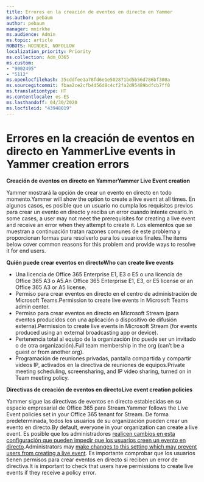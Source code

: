 ```yaml
---
title: Errores en la creación de eventos en directo en Yammer
ms.author: pebaum
author: pebaum
manager: mnirkhe
ms.audience: Admin
ms.topic: article
ROBOTS: NOINDEX, NOFOLLOW
localization_priority: Priority
ms.collection: Adm_O365
ms.custom:
- "9002495"
- "5112"
ms.openlocfilehash: 35cddfee1a78fd6e1e502871bd5b56d786bf300a
ms.sourcegitcommit: fbaa2ce2cfb4d56d8c4cf2fa2d95489bdfcb7ff0
ms.translationtype: HT
ms.contentlocale: es-ES
ms.lasthandoff: 04/30/2020
ms.locfileid: "43948019"
---
```

# <a name="live-events-in-yammer-creation-errors"></a><span data-ttu-id="2817d-102">Errores en la creación de eventos en directo en Yammer</span><span class="sxs-lookup"><span data-stu-id="2817d-102">Live events in Yammer creation errors</span></span>

<span data-ttu-id="2817d-103">**Creación de eventos en directo en Yammer**</span><span class="sxs-lookup"><span data-stu-id="2817d-103">**Yammer Live Event creation**</span></span>

<span data-ttu-id="2817d-104">Yammer mostrará la opción de crear un evento en directo en todo momento.</span><span class="sxs-lookup"><span data-stu-id="2817d-104">Yammer will show the option to create a live event at all times.</span></span> <span data-ttu-id="2817d-105">En algunos casos, es posible que un usuario no cumpla los requisitos previos para crear un evento en directo y reciba un error cuando intente crearlo.</span><span class="sxs-lookup"><span data-stu-id="2817d-105">In some cases, a user may not meet the prerequisites for creating a live event and receive an error when they attempt to create it.</span></span> <span data-ttu-id="2817d-106">Los elementos que se muestran a continuación tratan razones comunes de este problema y proporcionan formas para resolverlo para los usuarios finales.</span><span class="sxs-lookup"><span data-stu-id="2817d-106">The items below cover common reasons for this problem and provide ways to resolve it for end users.</span></span>

<span data-ttu-id="2817d-107">**Quién puede crear eventos en directo**</span><span class="sxs-lookup"><span data-stu-id="2817d-107">**Who can create live events**</span></span>
- <span data-ttu-id="2817d-108">Una licencia de Office 365 Enterprise E1, E3 o E5 o una licencia de Office 365 A3 o A5.</span><span class="sxs-lookup"><span data-stu-id="2817d-108">An Office 365 Enterprise E1, E3, or E5 license or an Office 365 A3 or A5 license.</span></span>
- <span data-ttu-id="2817d-109">Permiso para crear eventos en directo en el centro de administración de Microsoft Teams.</span><span class="sxs-lookup"><span data-stu-id="2817d-109">Permission to create live events in Microsoft Teams admin center.</span></span>
- <span data-ttu-id="2817d-110">Permiso para crear eventos en directo en Microsoft Stream (para eventos producidos con una aplicación o dispositivo de difusión externa).</span><span class="sxs-lookup"><span data-stu-id="2817d-110">Permission to create live events in Microsoft Stream (for events produced using an external broadcasting app or device).</span></span>
- <span data-ttu-id="2817d-111">Pertenencia total al equipo de la organización (no puede ser un invitado o de otra organización).</span><span class="sxs-lookup"><span data-stu-id="2817d-111">Full team membership in the org (can’t be a guest or from another org).</span></span>
- <span data-ttu-id="2817d-112">Programación de reuniones privadas, pantalla compartida y compartir vídeos IP, activados en la directiva de reuniones de equipos.</span><span class="sxs-lookup"><span data-stu-id="2817d-112">Private meeting scheduling, screensharing, and IP video sharing, turned on in Team meeting policy.</span></span>

<span data-ttu-id="2817d-113">**Directivas de creación de eventos en directo**</span><span class="sxs-lookup"><span data-stu-id="2817d-113">**Live event creation policies**</span></span>

<span data-ttu-id="2817d-114">Yammer sigue las directivas de eventos en directo establecidas en su espacio empresarial de Office 365 para Stream.</span><span class="sxs-lookup"><span data-stu-id="2817d-114">Yammer follows the Live Event policies set in your Office 365 tenant for Stream.</span></span> <span data-ttu-id="2817d-115">De forma predeterminada, todos los usuarios de su organización pueden crear un evento en directo.</span><span class="sxs-lookup"><span data-stu-id="2817d-115">By default, everyone in your organization can create a live event.</span></span> <span data-ttu-id="2817d-116">Es posible que los administradores [realicen cambios en esta configuración que pueden impedir que los usuarios creen un evento en directo](https://docs.microsoft.com/stream/live-event-administration#enabling-and-restricting-users-to-creating).</span><span class="sxs-lookup"><span data-stu-id="2817d-116">Administrators may [make changes to this setting which may prevent users from creating a live event](https://docs.microsoft.com/stream/live-event-administration#enabling-and-restricting-users-to-creating).</span></span> <span data-ttu-id="2817d-117">Es importante comprobar que los usuarios tienen permisos para crear eventos en directo si reciben un error de directiva.</span><span class="sxs-lookup"><span data-stu-id="2817d-117">It is important to check that users have permissions to create live events if they receive a policy error.</span></span>
